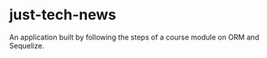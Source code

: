 # just-tech-news
An application built by following the steps of a course module on ORM and Sequelize.

